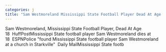 ```yaml
---
categories: j
title: "Sam Westmoreland Mississippi State Football Player Dead At Age 18  HuffPost"
---
```

Sam Westmoreland, Mississippi State Football Player, Dead At Age 18&nbsp;&nbsp;HuffPostMississippi State football player Sam Westmoreland dies at 18&nbsp;&nbsp;ESPNPolice "found Mississippi State football player Sam Westmoreland at a church in Starkville"&nbsp;&nbsp;Daily MailMississippi State footb